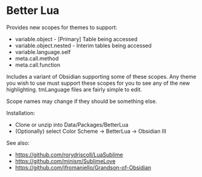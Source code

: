 Better Lua
====

Provides new scopes for themes to support:
* variable.object - [Primary] Table being accessed
* variable.object.nested - Interim tables being accessed
* variable.language.self
* meta.call.method
* meta.call.function

Includes a variant of Obsidian supporting some of these scopes. Any theme you wish to use must support these scopes for you to see any of the new highlighting. tmLanguage files are fairly simple to edit.

Scope names may change if they should be something else. 

Installation:
* Clone or unzip into Data/Packages/BetterLua
* (Optionally) select Color Scheme -> BetterLua -> Obsidian III

See also: 

* https://github.com/rorydriscoll/LuaSublime
* https://github.com/minism/SublimeLove
* https://github.com/jfromaniello/Grandson-of-Obsidian
